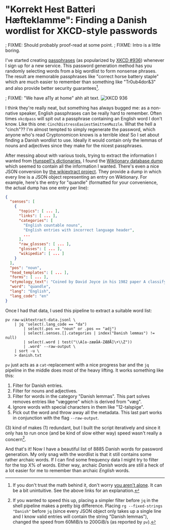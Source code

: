 # "Korrekt Hest Batteri Hæfteklamme": Finding a Danish wordlist for XKCD-style passwords

; FIXME: Should probably proof-read at some point.
; FIXME: Intro is a little boring.

I've started creating [passphrases][wp-passphrase]
(as popularized by [XKCD #936][xkcd-passprase])
whenever I sign up for a new service.
This password generation method has you randomly selecting words from a big wordlist
to form nonsense phrases.
The result are memorable passphrases like "correct horse battery staple"
which are much easier to remember than something like "Tr0ub4dor&3"
and also provide better security guarantees[^entropy].

[^entropy]: If you don't trust the math behind it,
don't worry [you aren't alone][xkcd-criticism].
It can be a bit unintuitive.
See the above links for an explanation.

; FIXME: "We have a11y at home" ahh alt text.
![XKCD 936](https://imgs.xkcd.com/comics/password_strength_2x.png)

I think they're really neat, but something has always bugged me:
as a non-native speaker,
English passphrases can be really hard to remember.
Often times `xkcdpass` will spit out a passphrase containing an English word I don't know.
Like this one: `CinchDistressEasiestSmittenMuzzle`. What the hell a "cinch"??
I'm almost tempted to simply regenerate the password,
which anyone who's read Cryptonomicon knows is a terrible idea!
So I set about finding a Danish wordlist to use.
Ideally it would contain only the lemmas of nouns and adjectives
since they make for the nicest passphrases.

After messing about with various tools,
trying to extract the information I wanted from [Hunspell's dictionaries][hunspell],
I found the [Wiktionary database dump][wiktionary-dump]
which seemed to contain all the information I wanted.
There's even a nice JSON conversion by [the wikiextract project][wikiextract].
They provide a dump in which every line is a JSON object representing an entry on Wiktionary.
For example, here's the entry for "quandle"
(formatted for your convenience, the actual dump has one entry per line):

```json
{
  "senses": [
    {
      "topics": [ ... ],
      "links": [ ... ],
      "categories": [
        "English countable nouns",
        "English entries with incorrect language header",
        ...
      ],
      "raw_glosses": [ ... ],
      "glosses": [ ... ],
      "wikipedia": [ ... ]
    }
  ],
  "pos": "noun",
  "head_templates": [ ... ],
  "forms": [ ... ],
  "etymology_text": "Coined by David Joyce in his 1982 paper A classifying invariant of knots: the knot quandle.",
  "word": "quandle",
  "lang": "English",
  "lang_code": "en"
}
```

Once I had that data,
I used this pipeline to extract a suitable word list:

```shell
pv raw-wiktextract-data.jsonl \
    | jq 'select(.lang_code == "da")
        | select(.pos == "noun" or .pos == "adj")
        | select(.senses.[].categories | index("Danish lemmas") != null)
        | select(.word | test("\\A[a-zæøåA-ZÆØÅ]\+\\Z"))
        | .word' --raw-output \
    | sort -u \
    > danish.txt
```

`pv` just acts as a `cat`-replacement with a nice progress bar and
the `jq` pipeline in the middle does most of the heavy lifting.
It works something like this:

1. Filter for Danish entries.
2. Filter for nouns and adjectives.
3. Filter for words in the category "Danish lemmas".
   This part solves removes entries like "væggene" which is derived from "væg".
4. Ignore words with special characters in them like "12-talspige".
5. Pick out the word and throw away all the metadata.
   This last part works in conjunction with the flag `--raw-output`.

(3) kind of makes (1) redundant, but I built the script iteratively
and since it only has to run once (and be kind of slow either way)
speed wasn't really a concern[^speedup].

[^speedup]: If you wanted to speed this up,
placing a simpler filter before `jq` in the shell pipeline makes a pretty big difference.
Placing `rg --fixed-strings "Danish"` before `jq`
(since every JSON object only takes up a single line and I know valid entries will contain the string "Danish lemmas"),
changed the speed from 60MiB/s to 200GiB/s (as reported by `pv`).

And that's it!
Now I have a beautiful list of 8885 Danish words for password generation.
My only snag with the wordlist is that it still contains some rather archaic words.
If I can find some frequency data I might try to filter for the top X% of words.
Either way, archaic *Danish* words are still a heck of a lot easier for me to remember than archaic *English* words.

[wp-passphrase]: https://en.wikipedia.org/wiki/Passphrase
[xkcd-passprase]: https://www.explainxkcd.com/wiki/index.php/936:_Password_Strength
[xkcd-criticism]: https://www.explainxkcd.com/wiki/index.php/936:_Password_Strength#People_who_don.27t_understand_information_theory_and_security
[hunspell]: https://hunspell.github.io/
[wiktionary-dump]: https://dumps.wikimedia.org/enwiktionary/
[wikiextract]: https://github.com/tatuylonen/wiktextract
